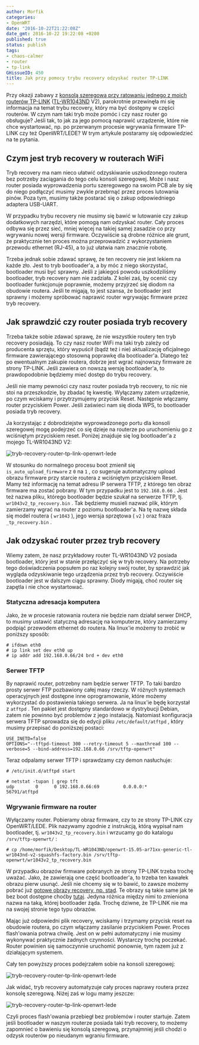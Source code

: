 ```yaml
---
author: Morfik
categories:
- OpenWRT
date: "2016-10-22T21:22:08Z"
date_gmt: 2016-10-22 19:22:08 +0200
published: true
status: publish
tags:
- chaos-calmer
- router
- tp-link
GHissueID: 450
title: Jak przy pomocy trybu recovery odzyskać router TP-LINK
---
```


Przy okazji zabawy z [konsolą szeregową przy ratowaniu jednego z moich routerów
TP-LINK](/post/konsola-szeregowa-adapter-usb-uart-uszkodzony-router-tp-link/)
([TL-WR1043ND](http://www.tp-link.com.pl/products/details/TL-WR1043ND.html) V2), parokrotnie
przewinęła mi się informacja na temat trybu recovery, który ma być dostępny w części routerów. W
czym nam taki tryb może pomóc i czy nasz router go obsługuje? Jeśli tak, to jak za jego pomocą
naprawić urządzenie, które nie chce wystartować, np. po przerwanym procesie wgrywania firmware
TP-LINK czy też OpenWRT/LEDE? W trym artykule postaramy się odpowiedzieć na te pytania.

<!--more-->
## Czym jest tryb recovery w routerach WiFi

Tryb recovery ma nam nieco ułatwić odzyskiwanie uszkodzonego routera bez potrzeby zaciągania do tego
celu konsoli szeregowej. Może i nasz router posiada wyprowadzenia portu szeregowego na swoim PCB ale
by się do niego podłączyć musimy zwykle przebrnąć przez proces lutowania pinów. Poza tym, musimy
także postarać się o zakup odpowiedniego adaptera USB-UART.

W przypadku trybu recovery nie musimy się bawić w lutowanie czy zakup dodatkowych narzędzi, które
pomogą nam odzyskać router. Cały proces odbywa się przez sieć, mniej więcej na takiej samej zasadzie
co przy wgrywaniu nowej wersji firmware. Oczywiście są drobne różnice ale grunt, że praktycznie ten
proces można przeprowadzić z wykorzystaniem przewodu ethernet (RJ-45), a to już ułatwia nam znacznie
robotę.

Trzeba jednak sobie zdawać sprawę, że ten recovery nie jest lekiem na każde zło. Jest to tryb
bootloader'a, a by móc z niego skorzystać, bootloader musi być sprawny. Jeśli z jakiegoś powodu
uszkodziliśmy bootloader, tryb recovery nam nie zadziała. Z kolei zaś, by ocenić czy bootloader
funkcjonuje poprawnie, możemy przyjrzeć się diodom na obudowie routera. Jeśli te migają, to jest
szansa, że bootloader jest sprawny i możemy spróbować naprawić router wgrywając firmware przez tryb
recovery.

## Jak sprawdzić czy router posiada tryb recovery

Trzeba także sobie zdawać sprawę, że nie wszystkie routery ten tryb recovery posiadają. To czy nasz
router WiFi ma taki tryb zależy od producenta sprzętu, który wypuścił (bądź też i nie) aktualizację
oficjalnego firmware zawierającego stosowną poprawkę dla bootloader'a. Dlatego też po ewentualnym
zakupie routera, dobrze jest wgrać najnowszy firmware ze strony TP-LINK. Jeśli zawiera on nowszą
wersję bootloader'a, to prawdopodobnie będziemy mieć dostęp do trybu recovery.

Jeśli nie mamy pewności czy nasz router posiada tryb recovery, to nic nie stoi na przeszkodzie, by
zbadać tę kwestię. Wyłączamy zatem urządzenie, po czym wciskamy i przytrzymujemy przycisk Reset.
Następnie włączamy router przyciskiem Power. Jeśli zaświeci nam się dioda WPS, to bootloader posiada
tryb recovery.

Ja korzystając z dobrodziejstw wyprowadzonego portu dla konsoli szeregowej mogę podejrzeć co się
dzieje na routerze po uruchomieniu go z wciśniętym przyciskiem reset. Poniżej znajduje się log
bootloader'a z mojego TL-WR1043ND V2:

![tryb-recovery-router-tp-link-openwrt-lede](/img/2016/10/1.tryb-recovery-router-tp-link-openwrt-lede.png#huge)

W stosunku do normalnego procesu boot zmienił się `is_auto_upload_firmware` z `0` na `1` , co
sugeruje automatyczny upload obrazu firmware przy starcie routera z wciśniętym przyciskiem Reset.
Mamy też informację na temat adresu IP serwera TFTP, z którego ten obraz firmware ma zostać pobrany.
W tym przypadku jest to `192.168.0.66` . Jest też nazwa pliku, którego bootloader będzie szukał na
serwerze TFTP, tj. `wr1043v2_tp_recovery.bin` . Tak będziemy musieli nazwać plik, którym zamierzamy
wgrać na router z poziomu bootloader'a. Na tę nazwę składa się model routera ( `wr1043` ), jego
wersja sprzętowa ( `v2` ) oraz fraza `_tp_recovery.bin` .

## Jak odzyskać router przez tryb recovery

Wiemy zatem, że nasz przykładowy router TL-WR1043ND V2 posiada bootloader, który jest w stanie
przełączyć się w tryb recovery. Na potrzeby tego doświadczenia popsułem po raz kolejny swój
router, by sprawdzić jak wygląda odzyskiwanie tego urządzenia przez tryb recovery. Oczywiście
bootloader jest w dalszym ciągu sprawny. Diody migają, choć router się zapętla i nie chce
wystartować.

### Statyczna adresacja komputera

Jako, że w procesie ratowania routera nie będzie nam działał serwer DHCP, to musimy ustawić
statyczną adresację na komputerze, który zamierzamy podpiąć przewodem ethernet do routera. Na
linux'ie możemy to zrobić w poniższy sposób:

    # ifdown eth0
    # ip link set dev eth0 up
    # ip addr add 192.168.0.66/24 brd + dev eth0

### Serwer TFTP

By naprawić router, potrzebny nam będzie serwer TFTP. To taki bardzo prosty serwer FTP pozbawiony
całej masy rzeczy. W różnych systemach operacyjnych jest dostępne inne oprogramowanie, które możemy
wykorzystać do postawienia takiego serwera. Ja na linux'ie będę korzystał z `atftpd` . Ten pakiet
jest dostępny standardowo w dystrybucji Debian, zatem nie powinno być problemów z jego instalacją.
Natomiast konfiguracja serwera TFTP sprowadza się do edycji pliku `/etc/default/atftpd` , który
musimy przepisać do poniższej postaci:

    USE_INETD=false
    OPTIONS="--tftpd-timeout 300 --retry-timeout 5 --maxthread 100 --verbose=5 --bind-address=192.168.0.66 /srv/tftp-openwrt"

Teraz odpalamy serwer TFTP i sprawdzamy czy demon nasłuchuje:

    # /etc/init.d/atftpd start

    # netstat -tupan | grep tft
    udp        0      0 192.168.0.66:69         0.0.0.0:*                           56791/atftpd

### Wgrywanie firmware na router

Wyłączamy router. Pobieramy obraz firmware, czy to ze strony TP-LINK czy OpenWRT/LEDE. Plik nazywamy
zgodnie z instrukcją, którą wypisał nam bootloader, tj. `wr1043v2_tp_recovery.bin` i wrzucamy go do
katalogu `/srv/tftp-openwrt/` :

    # cp /home/morfik/Desktop/TL-WR1043ND/openwrt-15.05-ar71xx-generic-tl-wr1043nd-v2-squashfs-factory.bin /srv/tftp-openwrt/wr1043v2_tp_recovery.bin

W przypadku obrazów firmware pobranych ze strony TP-LINK trzeba trochę uważać. Jako, że zawierają
one część bootloader'a, to trzeba ten kawałek obrazu pierw usunąć. Jeśli nie chcemy się w to bawić,
to zawsze możemy pobrać już [gotowe obrazy recovery, np.
stąd](https://tplinkforum.pl/c/porady-serwisowe/pliki-recovery-dla-routerow-tp-link). Te obrazy są
takie same jak te bez boot dostępne choćby
[tutaj](https://tplinkforum.pl/t/firmware-bez-bootloadera-dla-routerow-tp-link/9661). Jedyna różnica
między nimi to zmieniona nazwa na taką, której bootloader żąda. Trochę dziwne, że TP-LINK nie ma na
swojej stronie tego typu obrazów.

Mając już odpowiedni plik recovery, wciskamy i trzymamy przycisk reset na obudowie routera, po czym
włączamy zasilanie przyciskiem Power. Proces flash'owania potrwa chwilę. Jest on w pełni
automatyczny i nie musimy wykonywać praktycznie żadnych czynności. Wystarczy trochę poczekać. Router
powinien się samoczynnie uruchomić ponownie, tym razem już z działającym systemem.

Cały ten powyższy proces podejrzałem sobie na konsoli szeregowej:

![tryb-recovery-router-tp-link-openwrt-lede](/img/2016/10/2.tryb-recovery-router-tp-link-openwrt-lede.png#huge)

Jak widać, tryb recovery automatyzuje cały proces naprawy routera przez konsolę szeregową. Niżej zaś
w logu mamy jeszcze:

![tryb-recovery-router-tp-link-openwrt-lede](/img/2016/10/3.tryb-recovery-router-tp-link-openwrt-lede.png#huge)

Czyli proces flash'owania przebiegł bez problemów i router startuje. Zatem jeśli bootloader w naszym
routerze posiada taki tryb recovery, to możemy zapomnieć o bawieniu się konsolą szeregową,
przynajmniej jeśli chodzi o odzysk routerów po nieudanym wgraniu firmware.
